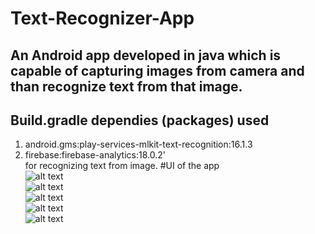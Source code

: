# Text-Recognizer-App<br>
## An Android app developed in java which is capable of capturing images from camera and than recognize text from that image.<br>
## Build.gradle dependies (packages) used <br>
1) android.gms:play-services-mlkit-text-recognition:16.1.3 <br>
2) firebase:firebase-analytics:18.0.2' <br>
for recognizing text from image.
#UI of the app<br>
  ![alt text](https://github.com/3682himanshu/Text-Recognizer-App/tree/master/Images/1.JPG?raw=true)<br>
  ![alt text](https://github.com/3682himanshu/Text-Recognizer-App/tree/master/Images/2.JPG?raw=true)<br>
  ![alt text](https://github.com/3682himanshu/Text-Recognizer-App/tree/master/Images/3.JPG?raw=true)<br>
   ![alt text](https://github.com/3682himanshu/Text-Recognizer-App/tree/master/Images/4.JPG?raw=true)<br>
   ![alt text](https://github.com/3682himanshu/Text-Recognizer-App/tree/master/Images/5.JPG?raw=true)<br>
